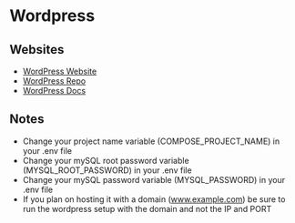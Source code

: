# Wordpress

## Websites

- [WordPress Website](https://wordpress.org/)
- [WordPress Repo](https://github.com/WordPress/WordPress)
- [WordPress Docs](https://wordpress.org/support/)

## Notes

- Change your project name variable (COMPOSE_PROJECT_NAME) in your .env file
- Change your mySQL root password variable (MYSQL_ROOT_PASSWORD) in your .env file
- Change your mySQL password variable (MYSQL_PASSWORD) in your .env file
- If you plan on hosting it with a domain (www.example.com) be sure to run the wordpress setup with the domain and not the IP and PORT
